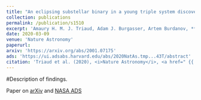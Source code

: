 ```yaml
---
title: "An eclipsing substellar binary in a young triple system discovered by SPECULOOS"
collection: publications
permalink: /publication/s1510
excerpt: 'Amaury H. M. J. Triaud, Adam J. Burgasser, Artem Burdanov, **Vedad Kunovac Hodžić**, Roi Alonso, Daniella Bardalez Gagliuffi, Laetitia Delrez, Brice-Olivier Demory, Julien de Wit, Elsa Ducrot, Frederic V. Hessman, Tim-Oliver Husser, Emmanuël Jehin, Peter P. Pedersen, Didier Queloz, James McCormac, Catriona Murray, Daniel Sebastian, Samantha Thompson, Valérie Van Grootel & Michaël Gillon'
date: 2020-03-09
venue: 'Nature Astronomy'
paperurl:
arxiv: 'https://arxiv.org/abs/2001.07175'
ads: 'https://ui.adsabs.harvard.edu/abs/2020NatAs.tmp...43T/abstract'
citation: 'Triaud et al. (2020), <i>Nature Astronomy</i>, <a href=" {{ https://arxiv.org/abs/2001.07175 }} ">arXiv</a> <a href=" {{ https://ui.adsabs.harvard.edu/abs/2020NatAs.tmp...43T/abstract }} ">ADS</a>'
---
```

#Description of findings.

Paper on [arXiv](https://arxiv.org/abs/2001.07175) and [NASA ADS](https://ui.adsabs.harvard.edu/abs/2020NatAs.tmp...43T/abstract.)
